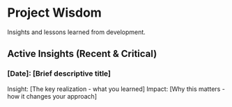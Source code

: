 # Project Wisdom

Insights and lessons learned from development.

## Active Insights (Recent & Critical)

### [Date]: [Brief descriptive title]
Insight: [The key realization - what you learned]
Impact: [Why this matters - how it changes your approach]
